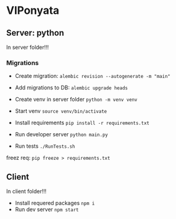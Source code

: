 # VIPonyata

## Server: python

In server folder!!!

### Migrations
- Create migration: `alembic revision --autogenerate -m "main"`
- Add migrations to DB: `alembic upgrade heads`



- Create venv in server folder `python -m venv venv` 
- Start venv `source venv/bin/activate`
- Install requirements `pip install -r requirements.txt`
- Run developer server `python main.py`
- Run tests `./RunTests.sh`

freez req: `pip freeze > requirements.txt`

## Client 
In client folder!!!
- Install requered packages `npm i`
- Run dev server `npm start`